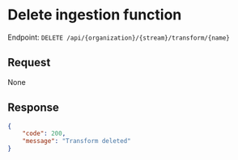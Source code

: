 # Delete ingestion function

Endpoint: `DELETE /api/{organization}/{stream}/transform/{name}`

## Request

None

## Response

```json
{
	"code": 200,
	"message": "Transform deleted"
}
```
